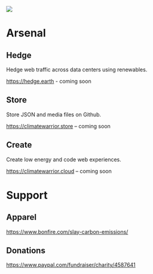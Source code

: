 ![](https://smeskey-github-prod.s3.amazonaws.com/projects/climate-warrior/climate_warrior_identity_200.png)

# Arsenal

## Hedge
Hedge web traffic across data centers using renewables.

https://hedge.earth - coming soon

## Store
Store JSON and media files on Github.

https://climatewarrior.store – coming soon

## Create
Create low energy and code web experiences.

https://climatewarrior.cloud – coming soon

# Support

## Apparel

https://www.bonfire.com/slay-carbon-emissions/

## Donations

https://www.paypal.com/fundraiser/charity/4587641
